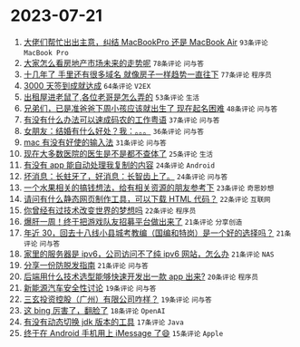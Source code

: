# 2023-07-21

1. [大佬们帮忙出出主意，纠结 MacBookPro 还是 MacBook Air](https://www.v2ex.com/t/958494) `93条评论` `MacBook Pro`
1. [大家怎么看房地产市场未来的走势呢](https://www.v2ex.com/t/958478) `78条评论` `问与答`
1. [十几年了 手里还有很多域名 就像房子一样趋势一直往下](https://www.v2ex.com/t/958502) `77条评论` `程序员`
1. [3000 天签到成就达成](https://www.v2ex.com/t/958476) `64条评论` `V2EX`
1. [出租屋进老鼠了,各位老哥是怎么弄的](https://www.v2ex.com/t/958534) `53条评论` `生活`
1. [兄弟们，已是准爸爸下周小孩应该就出生了 现在起名困难](https://www.v2ex.com/t/958513) `48条评论` `问与答`
1. [有没有什么办法可以速成码农的工作粤语](https://www.v2ex.com/t/958599) `37条评论` `问与答`
1. [女朋友：结婚有什么好处？我：。。。](https://www.v2ex.com/t/958590) `36条评论` `问与答`
1. [mac 有没有好使的输入法](https://www.v2ex.com/t/958499) `31条评论` `问与答`
1. [现在大多数医院的医生是不是都不查体了](https://www.v2ex.com/t/958526) `25条评论` `生活`
1. [有没有 app 能自动处理我复制的内容](https://www.v2ex.com/t/958602) `24条评论` `Android`
1. [坏消息：长蛀牙了，好消息：长智齿上了。](https://www.v2ex.com/t/958503) `24条评论` `问与答`
1. [一个水果相关的搞钱想法，给有相关资源的朋友参考下](https://www.v2ex.com/t/958543) `23条评论` `奇思妙想`
1. [请问有什么静态网页制作工具，可以下载 HTML 代码？](https://www.v2ex.com/t/958585) `22条评论` `互联网`
1. [你曾经有过技术改变世界的梦想吗](https://www.v2ex.com/t/958561) `22条评论` `程序员`
1. [爆肝一周！终于把游戏队友招募平台做出来了](https://www.v2ex.com/t/958595) `21条评论` `分享创造`
1. [年近 30，回去十八线小县城考教编（国编和特岗）是一个好的选择吗？](https://www.v2ex.com/t/958552) `21条评论` `问与答`
1. [家里的服务器是 ipv6，公司访问不了纯 ipv6 网站，怎么办](https://www.v2ex.com/t/958520) `21条评论` `NAS`
1. [分享一份防脱发指南](https://www.v2ex.com/t/958501) `21条评论` `问与答`
1. [后端用什么技术选型能够快速开发出一款 app 出来?](https://www.v2ex.com/t/958615) `20条评论` `程序员`
1. [新能源汽车安全性讨论](https://www.v2ex.com/t/958533) `19条评论` `问与答`
1. [三玄投资控股（广州）有限公司咋样？](https://www.v2ex.com/t/958521) `19条评论` `问与答`
1. [这 bing 厉害了，翻脸了](https://www.v2ex.com/t/958532) `18条评论` `OpenAI`
1. [有没有动态切换 jdk 版本的工具](https://www.v2ex.com/t/958600) `17条评论` `Java`
1. [终于在 Android 手机用上 iMessage 了😄](https://www.v2ex.com/t/958524) `15条评论` `Apple`
